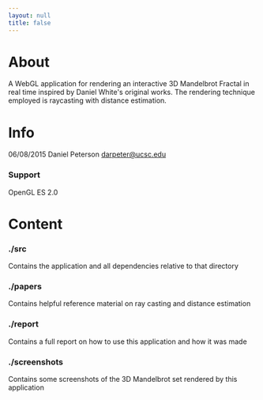 ```yaml
---
layout: null
title: false
---
```


# About

A WebGL application for rendering an interactive 3D Mandelbrot Fractal in
real time inspired by Daniel White's original works. The rendering technique employed is raycasting with distance estimation.

# Info

06/08/2015
Daniel Peterson
darpeter@ucsc.edu

### Support

OpenGL ES 2.0

# Content

### ./src

Contains the application and all dependencies relative to
that directory

### ./papers

Contains helpful reference material on ray casting and distance
estimation

### ./report

Contains a full report on how to use this application and
how it was made

### ./screenshots

Contains some screenshots of the 3D Mandelbrot set rendered by
this application
